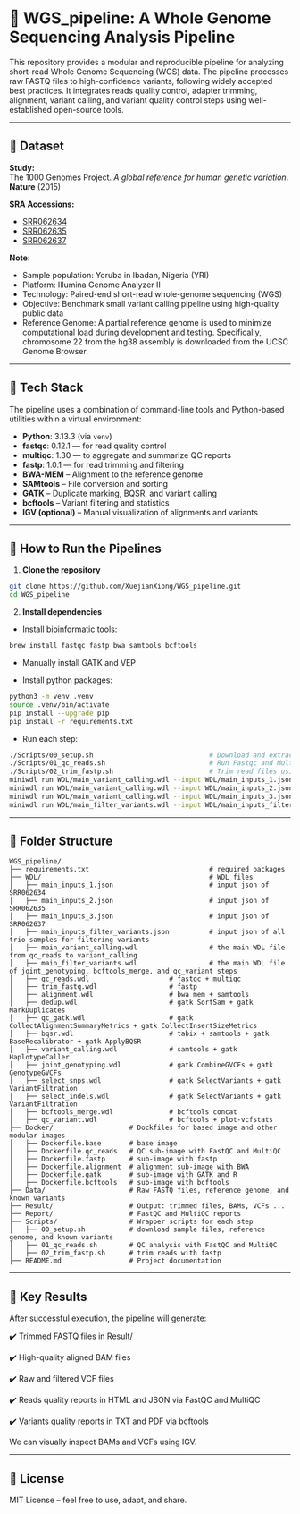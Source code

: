 # 🧬 WGS_pipeline: A Whole Genome Sequencing Analysis Pipeline

This repository provides a modular and reproducible pipeline for analyzing short-read Whole Genome Sequencing (WGS) data. The pipeline processes raw FASTQ files to high-confidence variants, following widely accepted best practices. It integrates reads quality control, adapter trimming, alignment, variant calling, and variant quality control steps using well-established open-source tools.

---

## 📁 Dataset

**Study:**  
The 1000 Genomes Project. *A global reference for human genetic variation*. **Nature** (2015)

**SRA Accessions:**  
- [SRR062634](https://www.ncbi.nlm.nih.gov/sra/SRR062634)
- [SRR062635](https://www.ncbi.nlm.nih.gov/sra/SRR062635)
- [SRR062637](https://www.ncbi.nlm.nih.gov/sra/SRR062637)

**Note:**
- Sample population: Yoruba in Ibadan, Nigeria (YRI)
- Platform: Illumina Genome Analyzer II
- Technology: Paired-end short-read whole-genome sequencing (WGS)
- Objective: Benchmark small variant calling pipeline using high-quality public data
- Reference Genome: A partial reference genome is used to minimize computational load during development and testing. Specifically, chromosome 22 from the hg38 assembly is downloaded from the UCSC Genome Browser.

---

## 🧰 Tech Stack

The pipeline uses a combination of command-line tools and Python-based utilities within a virtual environment:

- **Python**: 3.13.3 (via `venv`)
- **fastqc**: 0.12.1 — for read quality control
- **multiqc**: 1.30 — to aggregate and summarize QC reports
- **fastp**: 1.0.1 — for read trimming and filtering
- **BWA-MEM** – Alignment to the reference genome  
- **SAMtools** – File conversion and sorting  
- **GATK** – Duplicate marking, BQSR, and variant calling  
- **bcftools** – Variant filtering and statistics  
- **IGV (optional)** – Manual visualization of alignments and variants  

---

## 🚀 How to Run the Pipelines

1. **Clone the repository**
```bash
git clone https://github.com/XuejianXiong/WGS_pipeline.git
cd WGS_pipeline
```

2. **Install dependencies**   

- Install bioinformatic tools:
```bash
brew install fastqc fastp bwa samtools bcftools
```

- Manually install GATK and VEP

- Install python packages:
```bash
python3 -m venv .venv
source .venv/bin/activate
pip install --upgrade pip
pip install -r requirements.txt
```

- Run each step:

```bash
./Scripts/00_setup.sh                             # Download and extract read files (.fastq)
./Scripts/01_qc_reads.sh                          # Run Fastqc and Multiqc
./Scripts/02_trim_fastp.sh                        # Trim read files using fastp
miniwdl run WDL/main_variant_calling.wdl --input WDL/main_inputs_1.json
miniwdl run WDL/main_variant_calling.wdl --input WDL/main_inputs_2.json
miniwdl run WDL/main_variant_calling.wdl --input WDL/main_inputs_3.json
miniwdl run WDL/main_filter_variants.wdl --input WDL/main_inputs_filter_variants.json 
```

---

## 📂 Folder Structure

```
WGS_pipeline/
├── requirements.txt                              # required packages
├── WDL/                                          # WDL files 
│   ├── main_inputs_1.json                        # input json of SRR062634
│   ├── main_inputs_2.json                        # input json of SRR062635
│   ├── main_inputs_3.json                        # input json of SRR062637
│   ├── main_inputs_filter_variants.json          # input json of all trio samples for filtering variants
│   ├── main_variant_calling.wdl                  # the main WDL file from qc_reads to variant_calling
│   ├── main_filter_variants.wdl                  # the main WDL file of joint_genotyping, bcftools_merge, and qc_variant steps
│   ├── qc_reads.wdl                    # fastqc + multiqc
│   ├── trim_fastq.wdl                  # fastp
│   ├── alignment.wdl                   # bwa mem + samtools
│   ├── dedup.wdl                       # gatk SortSam + gatk MarkDuplicates
│   ├── qc_gatk.wdl                     # gatk CollectAlignmentSummaryMetrics + gatk CollectInsertSizeMetrics
│   ├── bqsr.wdl                        # tabix + samtools + gatk BaseRecalibrator + gatk ApplyBQSR
│   ├── variant_calling.wdl             # samtools + gatk HaplotypeCaller
│   ├── joint_genotyping.wdl            # gatk CombineGVCFs + gatk GenotypeGVCFs
│   ├── select_snps.wdl                 # gatk SelectVariants + gatk VariantFiltration
│   ├── select_indels.wdl               # gatk SelectVariants + gatk VariantFiltration
│   ├── bcftools_merge.wdl              # bcftools concat
│   ├── qc_variant.wdl                  # bcftools + plot-vcfstats
├── Docker/                   # Dockfiles for based image and other modular images                  
│   ├── Dockerfile.base       # base image         
│   ├── Dockerfile.qc_reads   # QC sub-image with FastQC and MultiQC
│   ├── Dockerfile.fastp      # sub-image with fastp
│   ├── Dockerfile.alignment  # alignment sub-image with BWA
│   ├── Dockerfile.gatk       # sub-image with GATK and R
│   ├── Dockerfile.bcftools   # sub-image with bcftools
├── Data/                     # Raw FASTQ files, reference genome, and known variants
├── Result/                   # Output: trimmed files, BAMs, VCFs ...
├── Report/                   # FastQC and MultiQC reports
├── Scripts/                  # Wrapper scripts for each step
│   ├── 00_setup.sh           # download sample files, reference genome, and known variants
│   ├── 01_qc_reads.sh        # QC analysis with FastQC and MultiQC
│   ├── 02_trim_fastp.sh      # trim reads with fastp
├── README.md                 # Project documentation
```

---

## 🧪 Key Results

After successful execution, the pipeline will generate:

✔️ Trimmed FASTQ files in Result/

✔️ High-quality aligned BAM files

✔️ Raw and filtered VCF files

✔️ Reads quality reports in HTML and JSON via FastQC and MultiQC

✔️ Variants quality reports in TXT and PDF via bcftools

We can visually inspect BAMs and VCFs using IGV.

---

## 📘 License

MIT License – feel free to use, adapt, and share.
